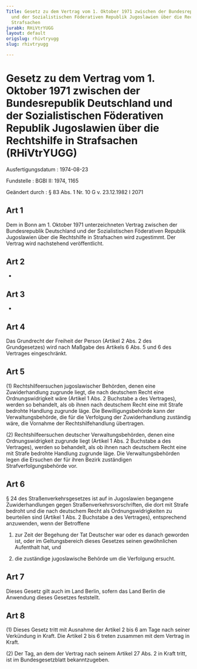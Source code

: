 ```yaml
---
Title: Gesetz zu dem Vertrag vom 1. Oktober 1971 zwischen der Bundesrepublik Deutschland
  und der Sozialistischen Föderativen Republik Jugoslawien über die Rechtshilfe in
  Strafsachen
jurabk: RHiVtrYUGG
layout: default
origslug: rhivtryugg
slug: rhivtryugg

---
```


# Gesetz zu dem Vertrag vom 1. Oktober 1971 zwischen der Bundesrepublik Deutschland und der Sozialistischen Föderativen Republik Jugoslawien über die Rechtshilfe in Strafsachen (RHiVtrYUGG)

Ausfertigungsdatum
:   1974-08-23

Fundstelle
:   BGBl II: 1974, 1165

Geändert durch
:   § 83 Abs. 1 Nr. 10 G v. 23.12.1982 I 2071


## Art 1

Dem in Bonn am 1. Oktober 1971 unterzeichneten Vertrag zwischen der
Bundesrepublik Deutschland und der Sozialistischen Föderativen
Republik Jugoslawien über die Rechtshilfe in Strafsachen wird
zugestimmt. Der Vertrag wird nachstehend veröffentlicht.


## Art 2

-


## Art 3

-


## Art 4

Das Grundrecht der Freiheit der Person (Artikel 2 Abs. 2 des
Grundgesetzes) wird nach Maßgabe des Artikels 6 Abs. 5 und 6 des
Vertrages eingeschränkt.


## Art 5

(1) Rechtshilfeersuchen jugoslawischer Behörden, denen eine
Zuwiderhandlung zugrunde liegt, die nach deutschem Recht eine
Ordnungswidrigkeit wäre (Artikel 1 Abs. 2 Buchstabe a des Vertrages),
werden so behandelt, als ob ihnen nach deutschem Recht eine mit Strafe
bedrohte Handlung zugrunde läge. Die Bewilligungsbehörde kann der
Verwaltungsbehörde, die für die Verfolgung der Zuwiderhandlung
zuständig wäre, die Vornahme der Rechtshilfehandlung übertragen.

(2) Rechtshilfeersuchen deutscher Verwaltungsbehörden, denen eine
Ordnungswidrigkeit zugrunde liegt (Artikel 1 Abs. 2 Buchstabe a des
Vertrages), werden so behandelt, als ob ihnen nach deutschem Recht
eine mit Strafe bedrohte Handlung zugrunde läge. Die
Verwaltungsbehörden legen die Ersuchen der für ihren Bezirk
zuständigen Strafverfolgungsbehörde vor.


## Art 6

§ 24 des Straßenverkehrsgesetzes ist auf in Jugoslawien begangene
Zuwiderhandlungen gegen Straßenverkehrsvorschriften, die dort mit
Strafe bedroht und die nach deutschem Recht als Ordnungswidrigkeiten
zu beurteilen sind (Artikel 1 Abs. 2 Buchstabe a des Vertrages),
entsprechend anzuwenden, wenn der Betroffene

1.  zur Zeit der Begehung der Tat Deutscher war oder es danach geworden
    ist, oder im Geltungsbereich dieses Gesetzes seinen gewöhnlichen
    Aufenthalt hat, und


2.  die zuständige jugoslawische Behörde um die Verfolgung ersucht.





## Art 7

Dieses Gesetz gilt auch im Land Berlin, sofern das Land Berlin die
Anwendung dieses Gesetzes feststellt.


## Art 8

(1) Dieses Gesetz tritt mit Ausnahme der Artikel 2 bis 6 am Tage nach
seiner Verkündung in Kraft. Die Artikel 2 bis 6 treten zusammen mit
dem Vertrag in Kraft.

(2) Der Tag, an dem der Vertrag nach seinem Artikel 27 Abs. 2 in Kraft
tritt, ist im Bundesgesetzblatt bekanntzugeben.


